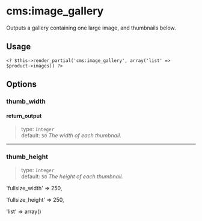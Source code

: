 # cms:image_gallery
Outputs a gallery containing one large image, and thumbnails below.

## Usage
	<? $this->render_partial('cms:image_gallery', array('list' => $product->images)) ?>
	
## Options
### thumb_width
#### return_output
> type: `Integer`  
> default: `50`
*The width of each thumbnail.*
---
### thumb_height
> type: `Integer`  
> default: `50`
*The height of each thumbnail.*

'fullsize_width' => 250,

'fullsize_height' => 250,

'list' => array()
